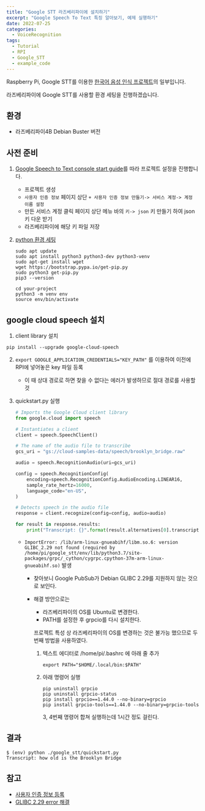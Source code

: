 ```yaml
---
title: "Google STT 라즈베리파이에 설치하기"
excerpt: "Google Speech To Text 특징 알아보기, 예제 실행하기"
date: 2022-07-25
categories:
  - VoiceRecognition
tags:
  - Tutorial
  - RPI
  - Google_STT
  - example_code
---
```


Raspberry Pi, Google STT를 이용한 [한국어 음성 인식 프로젝트](https://dongwon18.github.io/categories/#voicerecognition)의 일부입니다.

라즈베리파이에 Google STT를 사용할 환경 세팅을 진행하겠습니다.

## 환경

- 라즈베리파이4B Debian Buster 버전

## 사전 준비

1. [Google Speech to Text console start guide](https://cloud.google.com/speech-to-text/docs/transcribe-console?hl=ko)를 따라 프로젝트 설정을 진행합니다.
    - 프로젝트 생성
    - `사용자 인증 정보` 페이지 상단 `+ 사용자 인증 정보 만들기-> 서비스 계정-> 계정 이름 설정`
    - 만든 서비스 계정 클릭 페이지 상단 메뉴 바의 `키-> json`  키 만들기 하여 json 키 다운 받기
    - 라즈베리파이에 해당 키 파일 저장
2. [python 환경 세팅](https://cloud.google.com/python/docs/setup)
    
    ```
    sudo apt update
    sudo apt install python3 python3-dev python3-venv
    sudo apt-get install wget
    wget https://bootstrap.pypa.io/get-pip.py
    sudo python3 get-pip.py
    pip3 --version
    
    cd your-project
    python3 -m venv env
    source env/bin/activate
    ```
    

## google cloud speech 설치

1. client library 설치

```
pip install --upgrade google-cloud-speech
```

2. `export GOOGLE_APPLICATION_CREDENTIALS="KEY_PATH"` 를 이용하여 이전에 RPI에 넣어놓은 key 파일 등록
    - 이 때 상대 경로로 하면 찾을 수 없다는 에러가 발생하므로 절대 경로를 사용할 것
3. quickstart.py 실행
    
    ```python
    # Imports the Google Cloud client library
    from google.cloud import speech
    
    # Instantiates a client
    client = speech.SpeechClient()
    
    # The name of the audio file to transcribe
    gcs_uri = "gs://cloud-samples-data/speech/brooklyn_bridge.raw"
    
    audio = speech.RecognitionAudio(uri=gcs_uri)
    
    config = speech.RecognitionConfig(
        encoding=speech.RecognitionConfig.AudioEncoding.LINEAR16,
        sample_rate_hertz=16000,
        language_code="en-US",
    )
    
    # Detects speech in the audio file
    response = client.recognize(config=config, audio=audio)
    
    for result in response.results:
        print("Transcript: {}".format(result.alternatives[0].transcript))
    ```
    
    - `ImportError: /lib/arm-linux-gnueabihf/libm.so.6: version GLIBC_2.29 not found (required by /home/pi/google_stt/env/lib/python3.7/site-packages/grpc/_cython/cygrpc.cpython-37m-arm-linux-gnueabihf.so)` 발생
        - 찾아보니 Google PubSub가 Debian GLIBC 2.29를 지원하지 않는 것으로 보인다.
        - 해결 방안으로는
            - 라즈베리파이의 OS를 Ubuntu로 변경한다.
            - PATH를 설정한 후 grpcio를 다시 설치한다.
            
            프로젝트 특성 상 라즈베리파이의 OS를 변경하는 것은 불가능 했으므로 두 번째 방법을 사용하였다.
            
            1. 텍스트 에디터로 /home/pi/.bashrc 에 아래 줄 추가
                
                `export PATH="$HOME/.local/bin:$PATH"`
                
            2. 아래 명령어 실행
                
                ```
                pip uninstall grpcio
                pip uninstall grpcio-status
                pip install grpcio==1.44.0 --no-binary=grpcio
                pip install grpcio-tools==1.44.0 --no-binary=grpcio-tools
                ```
                
                3, 4번째 명령어 합쳐 실행하는데 1시간 정도 걸린다.
                

## 결과

```
$ (env) python ./google_stt/quickstart.py
Transcript: how old is the Brooklyn Bridge
```

## 참고

- [사용자 인증 정보 등록](https://cloud.google.com/speech-to-text/docs/before-you-begin)
- [GLIBC 2.29 error 해결](https://groups.google.com/g/grpc-io/c/T91EyO81c8I/m/F4YJRpqSAwAJ)
